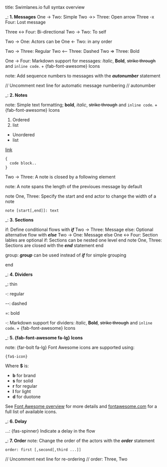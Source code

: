 title: Swimlanes.io full syntax overview


_: **1. Messages**
One -> Two: Simple
Two ->> Three: Open arrow 
Three -x Four: Lost message

Three <-> Four: Bi-directional
Two -> Two: To self

Two -> One: Actors can be
One <- Two: in any order

Two -> Three: Regular
Two <-- Three: Dashed 
Two => Three: Bold

One -> Four: Markdown support for messages: *Italic*, **Bold**, ~~strike through~~ and `inline code`. + {fab-font-awesome} Icons



note: Add sequence numbers to messages with the _**autonumber**_ statement

// Uncomment next line for automatic message numbering
// autonumber



_: **2. Notes**

note:
Simple text formatting; **bold**, *italic*, ~~strike through~~ and `inline code`. + {fab-font-awesome} Icons

1. Ordered
2. list


* Unordered
* list

[link](http://www.swimlanes.io)

```
{
  code block..
}
```

Two -> Three: A note is closed by a following element

note: A note spans the length of the previoues message by default

note One, Three: Specify the start and end actor to change the width of a note
```
note [start[,end]]: text
```

_: **3. Sections**

if: Define conditional flows with _**if**_
  Two -> Three: Message
else: Optional alternative flow with _**else**_
  Two -> One: Message
else
  One <-> Four: Section lables are optional
  if: Sections can be nested one level
  end
    note One, Three: Sections are closed with the _**end**_ statement
end

group: _**group**_ can be used instead of _**if**_ for simple grouping

end


_: **4. Dividers**

_: thin

-: regular

--: dashed

=: bold

-: Markdown support for dividers: *Italic*, **Bold**, ~~strike through~~ and `inline code`. + {fab-font-awesome} Icons

_: **5. {fab-font-awesome fa-lg} Icons**

note: {far-bolt fa-lg} Font Awesome icons are supported using:
```
{fa$-icon}
```
Where **$** is:
- **b** for brand
- **s** for solid
- **r** for regular
- **l** for light
- **d** for duotone

See [Font Awesome overview](/gallery/font-awesome) for more details and [fontawesome.com](https://fontawesome.com/v5.10.1/icons?d=gallery) for a full list of available icons.

_: **6. Delay**

...: {fas-spinner} Indicate a delay in the flow



_: **7. Order**
note: Change the order of the actors with the _**order**_ statement

```
order: first [,second[,third ...]]
```

// Uncomment next line for re-ordering
// order: Three, Two